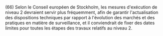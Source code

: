 (66) Selon le Conseil européen de Stockholm, les mesures d'exécution de niveau 2 devraient servir plus fréquemment, afin de garantir l'actualisation des dispositions techniques par rapport à l'évolution des marchés et des pratiques en matière de surveillance, et il conviendrait de fixer des dates limites pour toutes les étapes des travaux relatifs au niveau 2.